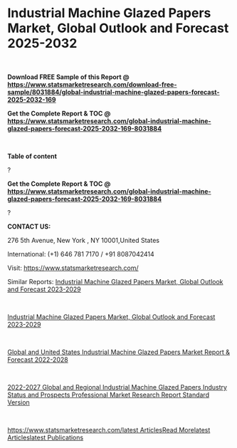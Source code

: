 <h1>Industrial Machine Glazed Papers Market, Global Outlook and Forecast 2025-2032</h1><br/><p><strong>Download FREE Sample of this Report @ <a href="https://www.statsmarketresearch.com/download-free-sample/8031884/global-industrial-machine-glazed-papers-forecast-2025-2032-169">https://www.statsmarketresearch.com/download-free-sample/8031884/global-industrial-machine-glazed-papers-forecast-2025-2032-169</a></strong></p>
 
 
 
 <div><b>Get the Complete Report & TOC @ <a href="https://www.statsmarketresearch.com/global-industrial-machine-glazed-papers-forecast-2025-2032-169-8031884">https://www.statsmarketresearch.com/global-industrial-machine-glazed-papers-forecast-2025-2032-169-8031884</a></b></div>
 
 
 
 <p><br />
 
 <b>Table of content</b></p>
 
 
 
 <p>? </p>
 
 
 
 <div><b>Get the Complete Report & TOC @ <a href="https://www.statsmarketresearch.com/global-industrial-machine-glazed-papers-forecast-2025-2032-169-8031884">https://www.statsmarketresearch.com/global-industrial-machine-glazed-papers-forecast-2025-2032-169-8031884</a></b></div>
 
 
 
 <p>? </p>
 
 
 
 <p><b>CONTACT US:</b><br />
 
 276 5th Avenue, New York , NY 10001,United States<br />
 
 International: (+1) 646 781 7170 / +91 8087042414<br />
 
 Visit: <a href="https://www.statsmarketresearch.com/">https://www.statsmarketresearch.com/</a><br />
 
 Similar Reports: <a href="https://www.statsmarketresearch.com/global-industrial-machine-glazed-papers-forecast-2025-2032-169-8031884">Industrial Machine Glazed Papers Market, Global Outlook and Forecast 2023-2029</a><br />
 
 <br />
 
 <a href="https://www.statsmarketresearch.com/global-industrial-machine-glazed-papers-forecast-2025-2032-169-8031884">Industrial Machine Glazed Papers Market, Global Outlook and Forecast 2023-2029</a><br />
 
 <br />
 
 <a href="https://www.statsmarketresearch.com/global-industrial-machine-glazed-papers-forecast-2025-2032-169-8031884">Global and United States Industrial Machine Glazed Papers Market Report & Forecast 2022-2028</a><br />
 
 <br />
 
 <a href="https://www.statsmarketresearch.com/global-industrial-machine-glazed-papers-forecast-2025-2032-169-8031884">2022-2027 Global and Regional Industrial Machine Glazed Papers Industry Status and Prospects Professional Market Research Report Standard Version</a><br />
 
 <br />
 
 <a href="https://gyeongbokgung.com">https://www.statsmarketresearch.com/</a><a href="https://hallyeomaritime.com">latest Articles</a><a href="https://jingwansa.com">Read More</a><a href="https://nguoiviet.jp/">latest Articles</a><a href="https://www.intelmarketresearch.com/">latest Publications</a></p>